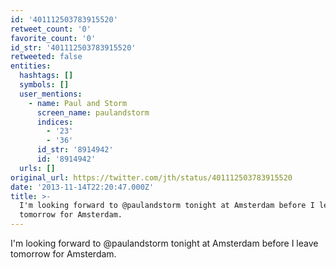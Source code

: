 ```yaml
---
id: '401112503783915520'
retweet_count: '0'
favorite_count: '0'
id_str: '401112503783915520'
retweeted: false
entities:
  hashtags: []
  symbols: []
  user_mentions:
    - name: Paul and Storm
      screen_name: paulandstorm
      indices:
        - '23'
        - '36'
      id_str: '8914942'
      id: '8914942'
  urls: []
original_url: https://twitter.com/jth/status/401112503783915520
date: '2013-11-14T22:20:47.000Z'
title: >-
  I'm looking forward to @paulandstorm tonight at Amsterdam before I leave
  tomorrow for Amsterdam.
---
```


I'm looking forward to @paulandstorm tonight at Amsterdam before I leave tomorrow for Amsterdam.